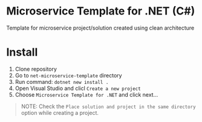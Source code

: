 # Microservice Template for .NET (C#)
Template for microservice project/solution created using clean architecture

# Install
1) Clone repository
2) Go to `net-microservice-template` directory
3) Run command: `dotnet new install .`
4) Open Visual Studio and clicl `Create a new project`
5) Choose `Microservice Template for .NET` and click next...

> NOTE: Check the `Place solution and project in the same directory` option while creating a project.
